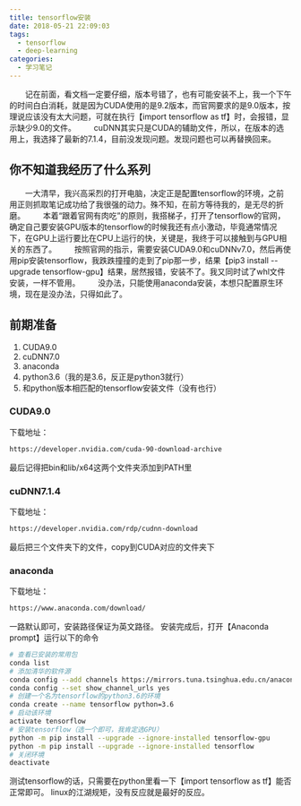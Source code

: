 ```yaml
---
title: tensorflow安装
date: 2018-05-21 22:09:03
tags:
  - tensorflow
  - deep-learning
categories:
  - 学习笔记
---
```


&emsp;&emsp;记在前面，看文档一定要仔细，版本号错了，也有可能安装不上，我一个下午的时间白白消耗，就是因为CUDA使用的是9.2版本，而官网要求的是9.0版本，按理说应该没有太大问题，可就在执行【import tensorflow as tf】时，会报错，显示缺少9.0的文件。
&emsp;&emsp;cuDNN其实只是CUDA的辅助文件，所以，在版本的选用上，我选择了最新的7.1.4，目前没发现问题。发现问题也可以再替换回来。
<!--more-->

## 你不知道我经历了什么系列
&emsp;&emsp;一大清早，我兴高采烈的打开电脑，决定正是配置tensorflow的环境，之前用正则抓取笔记成功给了我很强的动力。殊不知，在前方等待我的，是无尽的折磨。
&emsp;&emsp;本着“跟着官网有肉吃”的原则，我搭梯子，打开了tensorflow的官网，确定自己要安装GPU版本的tensorflow的时候我还有点小激动，毕竟通常情况下，在GPU上运行要比在CPU上运行的快，关键是，我终于可以接触到与GPU相关的东西了。
&emsp;&emsp;按照官网的指示，需要安装CUDA9.0和cuDNNv7.0，然后再使用pip安装tensorflow，我跌跌撞撞的走到了pip那一步，结果【pip3 install --upgrade tensorflow-gpu】结果，居然报错，安装不了。我又同时试了whl文件安装，一样不管用。
&emsp;&emsp;没办法，只能使用anaconda安装，本想只配置原生环境，现在是没办法，只得如此了。

## 前期准备
1. CUDA9.0
2. cuDNN7.0
3. anaconda
4. python3.6（我的是3.6，反正是python3就行）
4. 和python版本相匹配的tensorflow安装文件（没有也行）

### CUDA9.0
下载地址：
```html
https://developer.nvidia.com/cuda-90-download-archive
```
最后记得把bin和lib/x64这两个文件夹添加到PATH里

### cuDNN7.1.4
下载地址：
```html
https://developer.nvidia.com/rdp/cudnn-download
```
最后把三个文件夹下的文件，copy到CUDA对应的文件夹下

### anaconda
下载地址：
```html
https://www.anaconda.com/download/
```
一路默认即可，安装路径保证为英文路径。
安装完成后，打开【Anaconda prompt】运行以下的命令
```bash
# 查看已安装的常用包
conda list
# 添加清华的软件源
conda config --add channels https://mirrors.tuna.tsinghua.edu.cn/anaconda/pkgs/free/
conda config --set show_channel_urls yes 
# 创建一个名为tensorflow的python3.6的环境
conda create --name tensorflow python=3.6 
# 启动该环境
activate tensorflow
# 安装tensorflow（选一个即可，我肯定选GPU）
python -m pip install --upgrade --ignore-installed tensorflow-gpu
python -m pip install --upgrade --ignore-installed tensorflow
# 关闭环境
deactivate
```
测试tensorflow的话，只需要在python里看一下【import tensorflow as tf】能否正常即可。
linux的江湖规矩，没有反应就是最好的反应。
